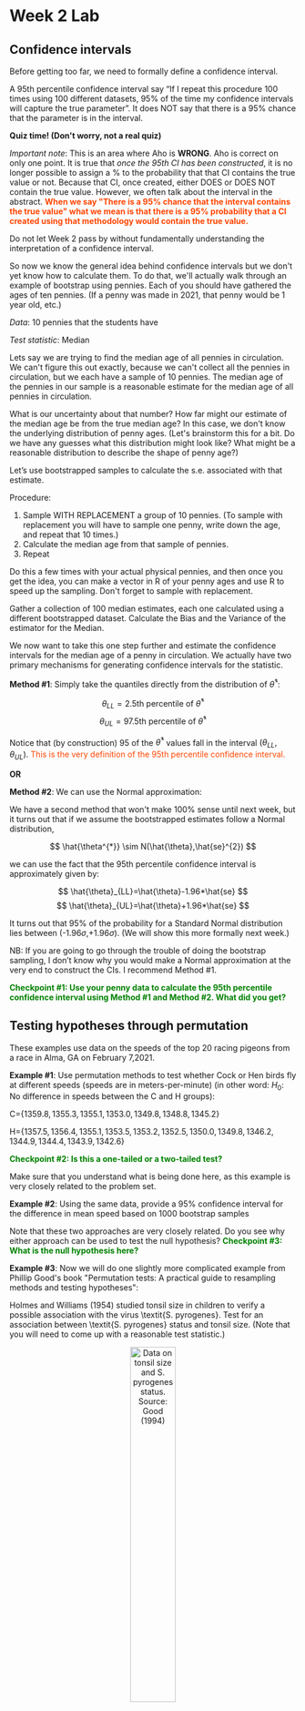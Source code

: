 Week 2 Lab
=============

Confidence intervals
-----------------------

Before getting too far, we need to formally define a confidence interval. 

A 95th percentile confidence interval say “If I repeat this procedure 100 times using 100 different datasets, 95% of the time my confidence intervals will capture the true parameter”. It does NOT say that there is a 95% chance that the parameter is in the interval.

**Quiz time! (Don't worry, not a real quiz)**

*Important note*: This is an area where Aho is **WRONG**. Aho is correct on only one point. It is true that *once the 95th CI has been constructed*, it is no longer possible to assign a $\%$ to the probability that that CI contains the true value or not. Because that CI, once created, either DOES or DOES NOT contain the true value. However, we often talk about the interval in the abstract. **<span style="color: orangered;">When we say "There is a 95$\%$ chance that the interval contains the true value" what we mean is that there is a 95$\%$ probability that a CI created using that methodology would contain the true value.</span>**

Do not let Week 2 pass by without fundamentally understanding the interpretation of a confidence interval. 

So now we know the general idea behind confidence intervals but we don't yet know how to calculate them. To do that, we'll actually walk through an example of bootstrap using pennies. Each of you should have gathered the ages of ten pennies. (If a penny was made in 2021, that penny would be 1 year old, etc.)

*Data*: 10 pennies that the students have

*Test statistic*: Median

Lets say we are trying to find the median age of all pennies in circulation. We can't figure this out exactly, because we can't collect all the pennies in circulation, but we each have a sample of 10 pennies. The median age of the pennies in our sample is a reasonable estimate for the median age of all pennies in circulation. 

What is our uncertainty about that number? How far might our estimate of the median age be from the true median age? In this case, we don't know the underlying distribution of penny ages. (Let's brainstorm this for a bit. Do we have any guesses what this distribution might look like? What might be a reasonable distribution to describe the shape of penny age?) 

Let’s use bootstrapped samples to calculate the s.e. associated with that estimate.

Procedure: 
1. Sample WITH REPLACEMENT a group of 10 pennies. (To sample with replacement you will have to sample one penny, write down the age, and repeat that 10 times.)
2. Calculate the median age from that sample of pennies.
3. Repeat

Do this a few times with your actual physical pennies, and then once you get the idea, you can make a vector in R of your penny ages and use R to speed up the sampling. Don't forget to sample with replacement.

Gather a collection of 100 median estimates, each one calculated using a different bootstrapped dataset. Calculate the Bias and the Variance of the estimator for the Median.

We now want to take this one step further and estimate the confidence intervals for the median age of a penny in circulation. We actually have two primary mechanisms for generating confidence intervals for the statistic.

**Method #1**: Simply take the quantiles directly from the distribution of $\hat{\theta}^{*}$:

$$
\theta_{LL} = \mbox{2.5th percentile of } \hat{\theta}^{*}
$$
$$
\theta_{UL} = \mbox{97.5th percentile of } \hat{\theta}^{*}
$$

Notice that (by construction) 95$%$ of the $\hat{\theta}^{*}$ values fall in the interval $(\theta_{LL},\theta_{UL})$. <span style="color: orangered;">This is the very definition of the 95th percentile confidence interval.</span>

**OR** 

**Method #2**: We can use the Normal approximation:

We have a second method that won't make 100\% sense until next week, but it turns out that if we assume the bootstrapped estimates follow a Normal distribution, 

$$
\hat{\theta^{*}} \sim N(\hat{\theta},\hat{se}^{2})
$$

we can use the fact that the 95th percentile confidence interval is approximately given by:

$$
\hat{\theta}_{LL}=\hat{\theta}-1.96*\hat{se}
$$
$$
\hat{\theta}_{UL}=\hat{\theta}+1.96*\hat{se}
$$

It turns out that 95$\%$ of the probability for a Standard Normal distribution lies between (-1.96$\sigma$,+1.96$\sigma$). (We will show this more formally next week.) 

NB: If you are going to go through the trouble of doing the bootstrap sampling, I don’t know why you would make a Normal approximation at the very end to construct the CIs. I recommend Method #1.

**<span style="color: green;">Checkpoint #1: Use your penny data to calculate the 95th percentile confidence interval using Method #1 and Method #2. What did you get?</span>**

Testing hypotheses through permutation
------------------------------------

These examples use data on the speeds of the top 20 racing pigeons from a race in Alma, GA on February 7,2021. 

**Example #1**: Use permutation methods to test whether Cock or Hen birds fly at different speeds (speeds are in meters-per-minute) (in other word: $H_{0}$: No difference in speeds between the C and H groups):

C=$\{1359.8,1355.3,1355.1,1353.0,1349.8,1348.8,1345.2\}$

H=$\{1357.5,1356.4,1355.1,1353.5,1353.2,1352.5,1350.0,1349.8,1346.2,1344.9,1344.4,1343.9,1342.6\}$

**<span style="color: green;">Checkpoint #2: Is this a one-tailed or a two-tailed test?</span>**

Make sure that you understand what is being done here, as this example is very closely related to the problem set.


**Example #2**: Using the same data, provide a 95% confidence interval for the difference in mean speed based on 1000 bootstrap samples

Note that these two approaches are very closely related. Do you see why either approach can be used to test the null hypothesis? **<span style="color: green;">Checkpoint #3: What is the null hypothesis here?</span>**

**Example #3**: Now we will do one slightly more complicated example from Phillip Good's book "Permutation tests: A practical guide to resampling methods and testing hypotheses":

Holmes and Williams (1954) studied tonsil size in children to verify a possible association with the virus \textit{S. pyrogenes}. Test for an association between \textit{S. pyrogenes} status and tonsil size. (Note that you will need to come up with a reasonable test statistic.)

<div class="figure" style="text-align: center">
<img src="Table2categories.png" alt="Data on tonsil size and S. pyrogenes status. Source: Good (1994)" width="40%" />
<p class="caption">(\#fig:unnamed-chunk-1)Data on tonsil size and S. pyrogenes status. Source: Good (1994)</p>
</div>

Now lets consider the full dataset, where tonsil size is divided into three categories. How would we do the test now? **<span style="color: green;">Checkpoint #4: What is the new test statistic? (There are many options.)</span>** What 'labels' do you permute?

<div class="figure" style="text-align: center">
<img src="Table3categories.png" alt="Fill dataset on tonsil size and S. pyrogenes status. Source: Good (1994)" width="50%" />
<p class="caption">(\#fig:unnamed-chunk-2)Fill dataset on tonsil size and S. pyrogenes status. Source: Good (1994)</p>
</div>

Basics of bootstrap and jackknife
------------------------------------

To get started with bootstrap and jackknife techniques, we start by working through a very simple example. First we simulate some data


```r
x<-seq(0,9,by=1)
```

This will constutute our "data". Let's print the result of sampling with replacement to get a sense for it...


```r
table(sample(x,size=length(x),replace=T))
```

```
## 
## 1 3 5 6 7 8 9 
## 1 1 1 3 1 2 1
```

Now we will write a little script to take bootstrap samples and calculate the means of each of these bootstrap samples


```r
xmeans<-vector(length=1000)
for (i in 1:1000)
  {
  xmeans[i]<-mean(sample(x,replace=T))
  }
```

The actual number of bootstrapped samples is arbitrary *at this point* but there are ways of characterizing the precision of the bootstrap (jackknife-after-bootstrap) which might inform the number of bootstrap samples needed. *In practice*, people tend to pick some arbitrary but large number of bootstrap samples because computers are so fast that it is often easy to draw far more samples than are actually needed. When calculation of the statistic is slow (as might be the case if you are using the samples to construct a phylogeny, for example), then you would need to be more concerned with the number of bootstrap samples. 

First, lets just look at a histogram of the bootstrapped means and plot the actual sample mean on the histogram for comparison



```r
hist(xmeans,breaks=30,col="pink")
abline(v=mean(x),lwd=2)
```

<img src="Week-2-lab_files/figure-html/unnamed-chunk-6-1.png" width="672" />

Calculating bias and standard error
-----------------------------------

From these we can calculate the bias and standard deviation for the mean (which is the "statistic"):

$$
\widehat{Bias_{boot}} = \left(\frac{1}{k}\sum^{k}_{i=1}\theta^{*}_{i}\right)-\hat{\theta}
$$


```r
bias.boot<-mean(xmeans)-mean(x)
bias.boot
```

```
## [1] 0.0426
```

```r
hist(xmeans,breaks=30,col="pink")
abline(v=mean(x),lwd=5,col="black")
abline(v=mean(xmeans),lwd=2,col="yellow")
```

<img src="Week-2-lab_files/figure-html/unnamed-chunk-7-1.png" width="672" />

$$
\widehat{s.e._{boot}} = \sqrt{\frac{1}{k-1}\sum^{k}_{i=1}(\theta^{*}_{i}-\bar{\theta^{*}})^{2}}
$$


```r
se.boot<-sd(xmeans)
```

We can find the confidence intervals in two ways:

Method #1: Assume the bootstrap statistics are normally distributed


```r
LL.boot<-mean(xmeans)-1.96*se.boot #where did 1.96 come from?
UL.boot<-mean(xmeans)+1.96*se.boot
LL.boot
```

```
## [1] 2.721182
```

```r
UL.boot
```

```
## [1] 6.364018
```

Method #2: Simply take the quantiles of the bootstrap statistics


```r
quantile(xmeans,c(0.025,0.975))
```

```
##  2.5% 97.5% 
##   2.8   6.3
```

Let's compare this to what we would have gotten if we had used normal distribution theory. First we have to calculate the standard error:


```r
se.normal<-sqrt(var(x)/length(x))
LL.normal<-mean(x)-qt(0.975,length(x)-1)*se.normal
UL.normal<-mean(x)+qt(0.975,length(x)-1)*se.normal
LL.normal
```

```
## [1] 2.334149
```

```r
UL.normal
```

```
## [1] 6.665851
```

In this case, the confidence intervals we got from the normal distribution theory are too wide.

**<span style="color: green;">Checkpoint #6: Does it make sense why the normal distribution theory intervals are too wide?</span>** Because the original were were uniformly distributed, the data has higher variance than would be expected and therefore the standard error is higher than would be expected.

There are two packages that provide functions for bootstrapping, 'boot' and 'boostrap'. We will start by using the 'bootstrap' package, which was originally designed for Efron and Tibshirani's monograph on the bootstrap. 

To test the main functionality of the 'bootstrap' package, we will use the data we already have. The 'bootstrap' function requires the input of a user-defined function to calculate the statistic of interest. Here I will write a function that calculates the mean of the input values.


```r
library(bootstrap)
theta<-function(x)
  {
    mean(x)
  }
results<-bootstrap(x=x,nboot=1000,theta=theta)
results
```

```
## $thetastar
##    [1] 4.4 4.3 4.9 4.8 4.3 5.6 3.9 5.7 2.9 3.8 4.5 3.5 3.9 5.2 6.3 4.8 3.0 5.2
##   [19] 2.8 3.8 2.4 4.5 3.7 4.9 5.7 3.4 2.9 4.2 4.7 3.5 4.1 4.5 3.7 3.6 4.8 3.8
##   [37] 4.4 4.4 3.0 4.9 5.9 3.8 3.4 3.7 3.8 5.8 4.5 5.4 5.2 4.1 2.7 4.6 4.5 3.6
##   [55] 4.7 5.6 4.0 3.0 4.4 5.9 4.2 3.7 3.6 4.4 5.0 3.7 3.7 4.8 3.6 4.9 4.1 4.9
##   [73] 4.5 5.0 2.7 3.1 4.8 5.9 4.9 3.9 5.5 4.5 3.8 3.9 5.4 2.3 3.6 3.3 4.7 4.5
##   [91] 5.1 5.5 5.6 7.0 5.9 5.1 4.7 3.4 5.3 3.6 5.8 5.7 3.6 3.6 3.4 5.0 4.2 3.1
##  [109] 4.5 3.8 4.3 4.1 3.2 5.1 3.4 3.0 3.9 4.0 4.9 4.4 4.3 3.7 3.5 6.6 5.3 3.1
##  [127] 5.1 5.9 2.6 3.1 4.8 4.8 3.4 5.4 3.8 6.5 6.5 5.2 6.0 4.6 5.1 4.0 3.9 3.3
##  [145] 4.6 4.4 3.0 5.7 3.4 5.6 5.5 3.7 5.2 5.4 3.8 4.4 4.3 5.6 4.3 5.7 3.2 5.3
##  [163] 4.4 5.4 4.5 4.7 3.7 3.0 3.9 5.6 5.3 4.1 4.9 5.6 4.0 4.3 4.5 5.6 3.9 2.5
##  [181] 3.9 5.0 3.1 5.2 5.1 4.0 4.4 3.0 3.9 5.0 4.9 3.8 6.5 4.2 4.5 4.6 5.2 4.9
##  [199] 4.6 3.8 3.3 4.0 3.2 3.9 5.6 3.8 5.0 5.7 4.5 4.6 5.6 5.1 4.2 4.1 4.7 4.1
##  [217] 5.7 5.7 4.7 3.5 4.7 3.8 6.9 4.4 5.0 4.2 6.2 5.2 6.2 4.0 3.3 4.2 5.4 5.1
##  [235] 4.3 3.8 4.8 4.8 5.1 2.9 6.5 4.6 4.8 4.8 3.5 4.2 4.0 4.1 5.3 4.5 5.2 5.2
##  [253] 5.1 5.7 4.4 4.8 4.9 5.8 4.4 3.7 5.0 5.4 4.1 3.3 3.5 4.5 4.7 4.5 5.3 5.4
##  [271] 3.7 5.4 4.2 3.1 5.5 2.7 5.3 5.2 3.4 4.5 3.6 4.5 4.9 4.1 3.6 3.6 3.2 4.2
##  [289] 4.8 4.2 5.1 3.7 5.9 3.6 4.4 3.3 3.4 3.3 4.8 4.9 5.8 3.5 4.7 3.8 2.8 5.4
##  [307] 4.5 3.6 3.9 4.5 4.2 5.4 4.4 5.8 5.1 4.6 4.0 4.0 4.1 4.3 4.3 5.7 4.4 3.2
##  [325] 6.3 5.9 4.3 4.6 4.4 4.9 4.0 4.2 3.4 4.9 4.7 3.8 4.3 5.0 3.8 3.4 5.4 5.2
##  [343] 5.0 4.6 5.2 4.5 5.1 4.4 3.7 5.1 4.8 5.0 3.6 5.2 5.8 2.1 4.5 2.5 4.3 4.5
##  [361] 3.9 3.7 4.3 5.8 4.0 4.3 4.4 4.4 4.3 4.9 6.7 5.5 4.4 3.5 4.1 4.7 5.3 3.7
##  [379] 3.9 3.3 5.9 4.1 5.1 5.1 4.8 4.8 4.5 3.2 5.3 3.8 4.5 4.2 3.7 3.2 4.9 4.3
##  [397] 4.4 4.6 4.8 2.6 3.3 5.4 4.9 5.2 5.6 2.7 4.5 6.1 3.0 5.4 5.6 5.1 3.0 4.1
##  [415] 5.4 6.5 3.5 5.7 4.5 4.5 4.5 4.3 3.2 5.3 4.7 5.8 4.0 4.9 3.2 4.1 3.7 5.3
##  [433] 5.4 4.0 4.8 4.2 5.7 3.6 5.2 4.0 6.1 4.0 4.3 5.1 4.4 2.3 4.7 3.2 4.7 3.6
##  [451] 4.5 3.1 3.0 4.9 5.5 3.9 3.3 2.6 3.8 4.3 3.5 3.8 4.8 5.7 3.4 4.7 6.1 4.5
##  [469] 4.0 6.3 5.5 3.4 2.5 3.7 4.1 4.1 3.6 3.5 3.9 3.7 3.5 4.9 3.8 4.0 4.1 2.8
##  [487] 6.2 3.7 5.2 3.9 5.7 3.3 5.9 4.2 5.9 4.9 6.6 5.5 5.5 4.4 3.2 5.3 4.9 3.2
##  [505] 4.5 4.5 5.0 4.2 5.1 4.9 4.7 3.8 3.9 6.4 5.1 3.4 4.6 5.4 5.3 4.7 7.0 2.3
##  [523] 4.3 4.3 3.9 4.3 4.5 3.7 4.9 5.9 4.1 2.9 3.4 2.4 4.1 3.2 4.7 5.0 5.4 3.3
##  [541] 3.3 4.5 3.7 3.1 5.6 5.6 4.2 4.7 3.6 3.2 3.5 5.6 5.5 5.3 4.5 4.6 5.1 3.0
##  [559] 5.4 3.9 4.8 4.8 5.1 4.6 3.9 5.7 2.4 2.9 3.9 4.2 5.2 2.9 2.5 5.3 4.1 4.2
##  [577] 3.7 3.7 4.3 3.7 4.6 4.4 3.6 5.6 5.3 5.2 4.2 6.8 3.6 4.7 3.5 4.8 3.8 6.5
##  [595] 4.3 5.6 4.2 4.1 4.3 3.6 5.1 5.1 5.8 5.9 2.9 3.8 4.8 4.5 5.1 3.5 4.3 2.9
##  [613] 4.6 4.1 5.2 5.1 4.0 5.2 4.1 3.9 5.0 4.2 5.1 3.6 4.3 3.9 5.0 4.2 4.0 4.0
##  [631] 4.0 4.9 4.4 4.5 4.2 4.5 5.7 5.4 4.8 5.2 3.7 4.2 4.5 5.9 4.6 3.7 4.9 5.3
##  [649] 2.6 5.2 5.6 4.1 5.0 3.9 2.8 4.1 2.6 3.1 5.1 4.4 3.6 4.9 4.7 4.3 4.0 2.4
##  [667] 4.6 3.7 4.9 4.5 6.4 2.7 4.2 3.5 5.3 5.6 4.9 4.3 3.8 4.7 5.0 4.2 4.0 5.4
##  [685] 4.4 4.5 3.6 4.6 5.3 4.4 5.6 3.7 3.6 5.3 4.5 4.6 4.2 4.5 4.8 4.4 5.2 3.8
##  [703] 4.5 3.7 5.2 4.7 5.5 6.2 4.3 4.5 3.5 4.6 3.7 5.1 4.8 4.6 3.6 5.0 5.4 4.4
##  [721] 5.0 4.4 4.0 4.6 5.8 3.7 6.1 4.6 4.5 5.3 4.0 5.8 3.3 2.7 5.3 4.9 4.9 4.3
##  [739] 5.7 4.5 4.3 4.8 3.4 4.2 5.1 5.4 4.3 3.8 3.5 4.1 4.2 4.8 4.4 4.8 5.9 4.2
##  [757] 5.1 4.4 4.0 5.7 3.6 4.3 5.3 4.2 4.3 4.7 4.2 3.9 5.0 5.5 4.9 4.9 3.3 4.0
##  [775] 4.8 5.3 4.1 3.4 5.0 4.5 4.0 3.8 5.0 4.4 4.8 3.7 3.3 4.1 4.4 3.8 4.0 4.9
##  [793] 6.3 3.6 4.2 3.3 5.3 3.4 3.0 6.5 4.2 3.8 5.2 6.3 4.8 5.4 2.8 6.7 3.9 3.2
##  [811] 4.6 4.0 2.3 4.1 4.4 5.5 3.4 5.8 4.0 5.7 4.5 4.8 4.9 4.1 5.5 2.6 5.0 4.3
##  [829] 5.5 4.1 4.8 4.8 4.2 5.7 5.3 4.5 4.7 4.1 4.0 4.5 4.0 4.9 4.3 4.6 2.0 5.0
##  [847] 5.6 4.2 4.5 4.3 3.3 4.2 5.4 6.2 6.8 6.0 4.4 5.2 3.9 4.5 4.4 3.3 3.6 5.3
##  [865] 4.5 4.6 3.4 4.8 4.9 4.2 5.6 5.6 4.7 4.3 3.8 4.3 3.6 4.1 4.9 4.4 3.5 5.9
##  [883] 3.8 4.9 5.7 4.8 5.7 3.6 4.1 4.3 5.1 3.2 4.1 2.1 4.7 4.8 4.0 4.4 5.3 5.3
##  [901] 5.0 5.3 5.0 5.3 4.6 3.7 4.9 4.3 3.5 4.8 4.6 4.8 5.4 3.5 4.3 5.2 4.8 5.1
##  [919] 3.1 4.8 4.3 4.9 4.9 4.5 2.3 4.8 4.8 5.0 5.6 4.8 4.2 3.7 4.3 3.0 4.6 5.1
##  [937] 3.8 5.9 4.7 4.1 6.0 5.0 3.8 4.9 4.1 2.8 5.1 3.0 5.5 5.1 3.7 3.6 4.2 3.5
##  [955] 3.8 3.2 4.8 5.0 4.7 4.1 4.1 4.2 4.8 6.7 3.0 5.5 5.2 4.9 4.7 4.0 5.0 4.8
##  [973] 4.1 3.1 6.0 3.8 5.2 5.2 5.9 5.2 3.1 4.7 3.0 4.9 3.1 4.5 5.0 4.9 4.7 4.9
##  [991] 4.6 5.8 6.2 4.0 4.6 3.5 5.3 4.8 6.1 4.7
## 
## $func.thetastar
## NULL
## 
## $jack.boot.val
## NULL
## 
## $jack.boot.se
## NULL
## 
## $call
## bootstrap(x = x, nboot = 1000, theta = theta)
```

```r
quantile(results$thetastar,c(0.025,0.975))
```

```
##  2.5% 97.5% 
##   2.7   6.2
```

Notice that we get exactly what we got last time. This illustrates an important point, which is that the bootstrap functions are often no easier to use than something you could write yourself.

You can also define a function of the bootstrapped statistics (we have been calling this theta) to pull out immediately any summary statistics you are interested in from the bootstrapped thetas.

Here I will write a function that calculates the bias of my estimate of the mean (which is 4.5 [i.e. the mean of the number 0,1,2,3,4,5,6,7,8,9])


```r
bias<-function(x)
  {
  mean(x)-4.5
  }
results<-bootstrap(x=x,nboot=1000,theta=theta,func=bias)
results
```

```
## $thetastar
##    [1] 5.7 6.2 5.5 3.6 3.8 6.2 5.4 4.2 3.6 4.3 5.7 2.4 5.3 2.9 4.6 4.8 5.5 4.3
##   [19] 4.5 3.1 2.7 3.1 3.7 5.8 6.1 3.7 5.0 2.2 5.2 5.1 5.4 4.2 4.7 3.0 4.3 4.6
##   [37] 4.8 3.8 5.3 4.6 5.1 3.7 5.6 5.3 5.0 4.3 3.2 4.0 3.5 3.3 5.0 4.6 3.7 3.7
##   [55] 4.4 3.2 4.4 4.5 4.2 3.6 4.5 4.1 4.6 5.3 4.9 4.5 5.1 5.7 4.9 4.4 5.8 2.4
##   [73] 4.6 3.5 4.2 5.9 3.5 3.6 5.5 5.8 4.0 4.7 4.4 2.4 4.2 2.8 4.2 5.8 4.4 6.2
##   [91] 4.7 3.4 4.7 3.8 5.5 4.0 5.5 3.8 5.4 3.6 5.0 4.4 4.2 3.2 3.5 5.6 3.7 4.9
##  [109] 5.5 4.3 4.0 4.2 5.0 5.5 5.1 3.4 5.3 3.6 4.3 4.3 3.0 3.7 4.2 5.0 4.4 4.8
##  [127] 2.2 5.2 4.7 5.2 4.0 3.4 3.3 5.2 3.7 5.5 3.6 5.1 3.2 5.7 3.1 4.1 4.0 6.2
##  [145] 5.2 6.6 5.6 3.9 5.7 3.9 5.9 4.5 4.3 3.4 3.8 4.3 5.1 3.6 5.5 3.3 4.3 3.9
##  [163] 3.7 4.9 4.8 3.8 5.2 3.6 4.7 6.6 5.0 2.8 3.4 5.0 5.8 5.4 5.0 2.9 5.8 6.3
##  [181] 6.2 4.6 4.3 5.6 1.0 4.1 5.0 3.6 3.7 4.8 4.9 5.3 4.9 5.2 3.0 4.0 3.7 3.3
##  [199] 4.6 5.1 5.2 4.2 4.3 4.1 4.8 4.4 4.1 3.9 5.1 5.1 5.1 3.3 4.5 6.2 3.3 4.0
##  [217] 4.3 4.9 3.7 3.7 4.6 4.9 5.0 4.1 5.2 6.6 4.0 5.2 4.0 2.0 4.8 4.4 5.5 6.0
##  [235] 4.2 3.7 5.6 4.5 4.7 4.2 5.4 4.0 4.1 5.1 3.5 4.0 4.1 4.0 4.5 4.8 4.5 5.1
##  [253] 3.5 4.3 4.2 2.9 4.0 5.2 4.1 4.6 5.4 4.9 5.0 3.5 5.5 6.1 5.0 5.3 4.2 4.4
##  [271] 4.3 4.7 3.4 4.8 5.7 5.0 3.9 5.5 5.5 5.5 5.5 3.4 5.3 4.3 4.0 3.8 3.7 4.7
##  [289] 5.3 6.3 5.1 4.5 5.1 3.5 5.5 3.9 2.9 4.7 5.8 3.6 4.6 6.1 3.7 5.6 4.0 4.4
##  [307] 2.6 3.9 6.0 4.1 4.8 5.5 3.9 4.6 4.5 5.2 4.9 4.4 3.4 4.9 3.7 4.0 4.6 5.5
##  [325] 3.2 4.2 5.5 4.8 3.8 5.3 3.8 4.6 5.5 2.1 2.9 5.7 4.2 4.1 3.7 4.1 4.4 4.3
##  [343] 4.8 5.3 5.1 6.0 6.4 4.8 4.4 2.8 3.6 5.1 4.3 5.0 4.9 4.3 4.3 3.8 3.9 5.0
##  [361] 5.6 4.5 3.2 4.7 2.7 4.6 6.1 5.5 4.6 4.9 5.4 5.1 5.7 5.0 3.8 5.6 4.5 3.5
##  [379] 3.9 4.4 3.7 4.9 5.8 4.0 3.8 5.2 5.7 4.3 4.0 5.3 4.3 5.5 3.4 5.9 5.6 6.7
##  [397] 4.6 1.7 4.3 3.7 4.4 4.6 5.6 4.6 3.8 3.5 4.9 4.5 4.5 5.1 4.4 5.5 4.8 3.0
##  [415] 3.2 5.6 3.9 5.1 4.6 4.2 4.8 2.6 4.9 3.6 4.4 4.6 4.8 6.3 3.8 5.1 3.1 6.2
##  [433] 4.2 4.7 5.0 4.6 5.4 5.4 3.1 5.2 5.9 4.8 4.9 4.7 5.4 3.4 4.7 3.7 5.3 3.9
##  [451] 4.4 3.9 5.4 3.9 4.4 3.2 4.6 4.6 3.6 2.3 6.4 6.6 4.5 3.6 2.5 5.4 7.2 5.1
##  [469] 3.3 3.7 6.3 4.4 4.9 2.9 3.5 4.1 3.8 5.3 3.4 5.4 4.6 4.2 4.0 4.5 4.7 5.6
##  [487] 4.5 5.3 3.6 5.9 4.6 4.5 3.5 4.5 5.6 4.0 4.9 5.0 4.8 4.7 3.3 3.7 4.3 6.3
##  [505] 4.2 4.8 4.3 3.6 3.9 3.5 3.8 2.1 4.8 6.4 4.9 5.5 5.7 4.3 4.3 4.6 6.8 4.4
##  [523] 5.3 2.9 4.1 4.1 4.5 6.7 5.3 2.5 5.6 3.8 5.4 5.0 4.0 4.0 3.1 4.5 3.4 4.7
##  [541] 4.0 4.2 3.4 3.3 5.6 3.6 4.6 3.3 2.7 5.7 5.0 4.8 3.3 3.4 4.9 4.9 4.6 3.5
##  [559] 5.2 4.8 3.6 3.2 5.2 5.0 5.4 5.5 3.3 4.8 3.5 6.5 4.6 4.9 5.5 4.9 4.3 3.4
##  [577] 5.0 4.5 4.2 3.9 4.9 6.2 3.9 5.2 4.5 4.1 5.7 3.7 4.8 4.6 3.7 4.5 3.3 3.4
##  [595] 4.1 5.0 4.1 5.4 5.1 5.6 3.4 6.2 6.2 4.0 5.1 6.2 3.4 4.3 5.1 6.2 4.8 3.1
##  [613] 4.6 4.8 3.8 4.4 4.5 2.8 3.3 4.9 4.7 5.3 5.0 5.5 3.4 4.0 5.2 4.1 4.5 4.1
##  [631] 3.3 5.3 4.9 5.1 4.3 4.7 4.5 4.4 6.4 4.7 6.0 3.5 3.7 3.1 5.3 5.2 4.0 5.7
##  [649] 3.4 4.1 5.2 5.3 4.9 4.4 3.4 4.8 5.5 4.3 3.1 3.6 3.8 4.1 5.0 3.8 3.6 5.7
##  [667] 5.4 5.0 5.5 4.2 5.9 5.9 4.7 3.9 4.0 4.7 3.4 3.8 4.5 5.8 3.9 4.0 3.6 4.0
##  [685] 5.0 3.8 3.4 3.5 5.4 5.4 4.6 4.9 3.5 5.6 4.9 3.8 4.5 3.9 5.1 4.5 5.6 5.4
##  [703] 4.8 5.6 3.3 5.2 4.0 3.7 4.4 5.8 4.9 4.5 4.6 4.7 4.7 5.2 4.5 2.8 4.5 4.2
##  [721] 4.3 5.7 4.8 4.0 5.2 4.6 5.2 5.7 3.1 6.5 4.6 5.6 4.6 3.8 4.9 4.2 5.1 6.3
##  [739] 5.4 3.5 3.7 4.6 3.9 5.2 6.0 3.4 5.0 4.4 5.2 6.0 4.5 2.7 4.8 5.2 5.1 4.6
##  [757] 4.3 5.1 5.0 5.2 5.2 4.5 4.6 5.9 4.5 4.5 3.6 4.7 5.9 5.9 3.2 5.8 4.3 6.0
##  [775] 4.7 4.3 4.2 5.5 3.8 4.8 5.0 3.2 3.7 4.9 4.1 4.1 2.2 5.0 5.1 3.5 5.1 5.2
##  [793] 4.3 4.7 4.6 5.6 4.3 4.9 3.8 4.0 4.8 4.0 3.5 4.5 4.3 4.8 4.9 4.9 5.2 4.3
##  [811] 4.3 6.3 5.0 3.9 4.2 4.5 4.6 3.8 4.5 4.4 5.9 4.0 4.1 6.0 4.4 3.7 5.8 4.3
##  [829] 4.7 4.5 5.3 3.5 5.2 4.8 4.0 3.3 4.3 3.3 4.2 5.0 3.0 2.1 4.0 4.2 5.7 5.1
##  [847] 5.1 4.0 5.0 4.4 3.7 4.5 2.7 3.0 6.1 3.3 2.8 4.3 4.5 4.3 4.6 4.1 4.9 6.1
##  [865] 4.1 6.0 4.9 5.1 4.3 3.7 4.5 5.1 4.2 5.1 4.3 3.2 3.2 4.6 3.2 3.1 4.8 3.6
##  [883] 4.6 5.2 3.9 4.1 5.1 6.2 4.3 3.4 2.5 4.0 4.6 5.2 5.7 4.0 4.8 4.2 3.3 5.7
##  [901] 5.2 4.7 5.1 4.1 5.4 3.4 3.6 3.1 2.9 7.0 4.4 4.6 4.7 4.0 3.7 5.8 5.3 4.2
##  [919] 3.4 5.2 4.0 3.5 5.4 3.4 4.4 6.2 3.8 4.3 3.2 3.8 3.2 5.7 4.6 5.9 4.5 6.7
##  [937] 3.4 5.6 5.0 4.6 4.0 4.9 4.7 4.6 4.6 6.1 3.4 3.5 5.0 4.7 6.2 6.1 4.0 6.6
##  [955] 4.6 4.7 3.2 4.3 3.6 5.1 4.2 2.9 4.6 4.1 5.0 5.8 3.7 5.7 3.8 4.2 5.0 3.7
##  [973] 3.9 3.5 4.8 4.8 5.4 3.5 4.2 4.8 3.2 3.9 4.4 3.4 3.9 5.5 4.8 4.6 4.6 5.7
##  [991] 4.3 3.5 4.1 3.0 4.2 5.2 4.2 5.1 5.1 5.0
## 
## $func.thetastar
## [1] 0.01
## 
## $jack.boot.val
##  [1]  0.49969880  0.37768595  0.25490196  0.11624650  0.17298137 -0.05820106
##  [7] -0.14133739 -0.24590643 -0.37896175 -0.50260116
## 
## $jack.boot.se
## [1] 0.9391087
## 
## $call
## bootstrap(x = x, nboot = 1000, theta = theta, func = bias)
```

Compare this to 'bias.boot' (our result from above). Why might it not be the same? Try running the same section of code several times. See how the value of the bias ($func.thetastar) jumps around? We should not be surprised by this because we can look at the jackknife-after-bootstrap estimate of the standard error of the function (in this case, that function is the bias) and we can see that it is not so small that we wouldn't expect some variation in these values.

Remember, everything we have discussed today are estimates. The statistic as applied to your data will change with new data, as will the standard error, the confidence intervals - everything! All of these values have sampling distributions and are subject to change if you repeated the procedure with new data.

Note that we can calculate any function of $\theta^{*}$. A simple example would be the 72nd percentile:


```r
perc72<-function(x)
  {
  quantile(x,probs=c(0.72))
  }
results<-bootstrap(x=x,nboot=1000,theta=theta,func=perc72)
results
```

```
## $thetastar
##    [1] 4.8 5.6 4.2 5.2 4.0 4.7 3.1 5.0 6.0 4.0 4.3 4.4 5.7 4.0 3.8 3.8 4.4 4.8
##   [19] 4.6 3.2 3.9 2.9 5.3 4.0 5.0 3.5 4.8 5.6 5.1 4.3 3.1 5.5 4.7 4.6 4.9 5.4
##   [37] 5.3 3.4 5.1 4.6 2.6 5.3 5.2 4.1 3.7 3.0 4.5 5.1 5.6 3.9 4.1 5.0 3.8 4.7
##   [55] 5.2 5.2 4.3 3.2 4.7 5.7 3.2 5.4 5.4 3.9 4.8 3.4 4.7 3.8 3.7 5.1 3.3 3.7
##   [73] 3.7 5.8 4.8 3.1 4.2 4.6 4.1 4.5 6.5 6.8 4.6 4.1 4.7 4.1 3.2 4.3 4.6 3.5
##   [91] 3.7 4.1 2.8 3.9 5.7 5.7 4.3 4.3 4.0 4.8 4.5 2.9 6.1 4.1 3.6 4.5 4.9 4.4
##  [109] 3.6 3.4 5.7 5.7 6.4 3.6 4.8 4.5 4.1 3.5 5.0 5.8 4.2 3.6 4.8 3.7 3.2 4.6
##  [127] 4.2 4.8 5.3 5.4 4.9 5.2 2.6 4.2 3.7 4.8 4.0 4.8 3.6 3.9 4.8 4.4 5.4 4.9
##  [145] 3.7 4.1 5.4 3.8 5.2 4.7 4.8 4.3 4.0 6.3 3.6 3.7 3.8 4.5 4.2 2.2 4.7 3.5
##  [163] 4.4 5.8 5.3 4.4 3.9 3.7 4.2 4.2 3.5 2.9 3.3 4.8 3.5 4.0 5.9 3.3 3.5 5.0
##  [181] 4.2 5.4 5.0 5.1 2.5 3.1 4.5 3.0 5.6 3.5 5.1 5.6 5.7 5.5 4.5 4.9 4.5 3.6
##  [199] 5.2 5.9 5.7 4.9 4.8 3.9 3.0 6.0 4.7 5.2 6.2 3.7 3.8 3.3 2.3 4.3 5.3 5.5
##  [217] 5.1 4.5 5.0 3.0 3.5 5.7 3.0 4.3 6.1 5.1 3.8 5.8 3.7 4.6 4.4 4.8 5.1 3.7
##  [235] 4.9 4.9 6.0 5.1 3.3 4.3 4.6 2.5 5.0 5.0 6.0 3.7 3.3 4.2 5.7 3.5 4.7 3.6
##  [253] 5.8 4.5 4.0 4.6 4.6 3.7 6.7 5.5 5.0 4.5 4.5 4.6 4.9 5.4 3.3 5.0 5.4 5.8
##  [271] 5.6 4.3 4.5 4.3 2.9 5.7 4.0 3.9 4.5 5.2 4.7 3.3 2.8 3.3 3.8 4.4 4.6 3.4
##  [289] 5.0 3.6 4.7 5.0 4.4 5.2 4.4 5.8 4.0 4.3 3.4 4.7 5.0 5.4 3.1 4.5 3.0 4.5
##  [307] 5.4 4.8 3.8 3.3 5.7 4.9 6.5 3.4 4.3 4.3 3.3 4.5 3.6 4.6 4.7 4.5 4.8 4.4
##  [325] 3.5 3.9 6.5 3.5 3.5 3.2 4.8 4.3 3.9 6.2 3.1 4.0 5.6 5.0 5.3 4.7 5.3 4.7
##  [343] 6.2 4.8 5.8 5.0 3.8 4.8 5.0 3.7 3.3 3.0 3.7 4.6 4.3 3.6 4.1 3.4 5.1 5.4
##  [361] 4.1 5.0 4.5 5.4 3.8 5.6 3.5 4.3 4.4 5.4 5.3 5.0 4.0 4.6 3.0 4.0 4.8 3.9
##  [379] 4.4 4.0 4.1 3.8 4.5 4.0 4.1 4.1 4.3 3.8 2.9 5.9 4.4 5.7 4.9 4.1 4.3 4.4
##  [397] 4.7 5.2 3.9 4.2 3.4 4.5 3.6 4.0 5.3 5.2 3.4 4.7 3.2 5.3 2.6 5.6 4.5 4.1
##  [415] 4.2 4.2 4.2 2.7 4.1 5.5 3.6 4.1 4.4 4.8 3.7 5.3 3.8 4.7 6.1 4.3 4.9 3.4
##  [433] 3.4 6.5 6.6 2.6 4.6 4.4 2.9 6.4 5.7 5.2 5.8 4.6 4.9 4.5 6.4 6.5 3.4 4.8
##  [451] 4.3 4.5 4.5 3.9 4.0 5.2 5.2 3.7 5.9 2.1 6.1 3.8 4.0 5.9 3.9 4.8 4.7 5.1
##  [469] 4.8 6.4 4.9 4.9 4.6 2.3 4.6 4.8 5.0 3.4 3.8 3.8 5.5 3.1 4.0 4.0 3.9 6.5
##  [487] 3.2 3.3 4.4 4.6 4.5 4.3 5.5 5.0 3.2 4.0 5.5 4.5 3.0 3.8 5.6 4.5 4.2 4.8
##  [505] 4.5 5.4 4.2 5.4 5.8 5.1 4.5 4.3 5.0 3.5 5.6 6.7 5.3 4.3 4.8 3.4 3.8 4.8
##  [523] 2.8 6.1 3.2 4.3 4.4 3.5 4.4 5.1 2.6 5.5 3.8 4.9 3.7 6.4 4.3 4.3 3.4 5.2
##  [541] 2.9 3.9 1.9 4.5 5.6 4.9 4.2 5.2 3.1 5.7 5.4 6.0 3.0 6.4 6.3 4.5 3.6 5.6
##  [559] 4.6 4.4 3.9 5.6 3.5 5.1 4.8 4.4 5.4 5.3 4.9 5.0 4.1 4.7 5.3 6.1 4.4 4.9
##  [577] 6.4 2.7 5.1 2.9 5.2 3.2 3.6 4.4 5.2 6.0 4.5 4.8 4.4 4.1 3.4 4.1 3.7 3.4
##  [595] 3.6 3.7 5.2 4.2 5.1 4.4 5.1 5.5 5.3 4.1 5.9 3.8 5.1 3.3 5.4 4.3 5.7 5.2
##  [613] 5.2 4.3 4.9 6.3 4.2 4.1 5.6 5.0 5.1 3.3 3.8 5.5 5.4 4.9 4.9 4.5 5.1 3.8
##  [631] 4.2 5.3 3.2 3.2 4.9 4.1 3.8 5.1 3.8 4.1 6.3 4.5 4.2 4.6 5.5 4.8 5.0 5.3
##  [649] 3.1 5.7 5.3 4.3 5.4 6.9 2.8 4.5 5.8 3.3 6.0 3.9 3.8 5.3 5.1 4.5 5.3 4.4
##  [667] 3.4 6.2 3.7 5.7 2.8 5.7 5.2 5.2 6.5 5.3 4.9 5.2 5.0 4.6 3.9 3.6 3.9 3.9
##  [685] 4.4 4.3 3.7 4.5 5.6 3.4 4.1 5.1 5.3 4.4 4.3 4.3 3.7 4.9 5.2 4.8 3.8 4.2
##  [703] 2.8 3.5 6.4 4.4 5.6 4.6 3.4 3.8 3.9 3.7 4.1 4.5 3.9 3.2 5.3 4.8 4.5 3.5
##  [721] 2.8 4.6 5.5 4.8 4.6 4.7 3.2 4.7 4.8 4.3 3.8 3.6 4.5 4.4 5.8 4.2 4.3 3.9
##  [739] 5.3 4.2 4.6 3.7 6.4 5.6 4.6 3.1 5.9 4.7 3.9 5.7 4.8 4.7 4.2 4.9 4.2 4.5
##  [757] 5.1 5.0 3.3 3.7 4.3 3.1 5.4 3.1 4.1 4.6 4.4 4.7 3.1 5.5 4.8 4.6 5.2 3.8
##  [775] 5.9 4.8 5.2 5.9 4.7 4.2 3.7 4.2 5.5 3.1 4.3 5.2 3.7 4.4 5.5 3.5 4.8 4.8
##  [793] 2.6 3.6 3.8 3.9 5.2 3.8 4.6 4.7 6.2 2.9 4.1 3.0 5.6 2.5 3.9 4.9 4.5 3.8
##  [811] 3.0 5.5 4.3 4.6 3.9 3.7 3.8 5.0 5.2 3.8 4.0 4.3 6.0 4.2 3.6 3.6 3.5 3.7
##  [829] 4.4 4.6 2.9 4.2 5.0 4.4 3.6 3.9 3.3 3.1 4.6 4.7 4.8 3.9 4.3 3.4 5.6 4.9
##  [847] 5.4 5.2 3.7 5.3 4.1 4.1 6.4 4.6 6.0 4.2 4.0 3.6 4.0 5.2 4.4 4.7 5.1 3.6
##  [865] 4.9 5.0 4.7 4.5 4.8 3.1 4.2 3.3 4.6 4.3 4.7 4.0 4.7 4.1 4.6 5.7 5.0 6.0
##  [883] 4.6 4.3 7.3 4.6 5.5 3.6 4.1 5.1 7.4 4.8 2.2 4.1 2.9 4.4 5.4 2.6 5.5 3.8
##  [901] 3.2 2.6 5.4 4.9 4.9 4.6 3.9 6.6 4.1 3.6 4.9 5.3 5.1 3.4 4.1 3.5 2.6 5.7
##  [919] 5.6 4.4 4.3 3.9 4.2 5.4 5.2 3.1 3.9 3.1 3.6 4.7 4.0 4.6 4.8 3.9 5.2 5.1
##  [937] 4.3 3.9 5.6 4.0 3.9 5.6 5.5 4.8 3.6 3.7 5.7 4.5 4.6 5.8 3.7 4.7 4.7 3.3
##  [955] 4.7 3.1 4.2 4.8 2.9 3.5 3.9 3.4 5.2 4.8 6.2 4.5 5.1 5.0 5.2 3.8 5.3 3.6
##  [973] 4.4 7.4 4.5 3.3 5.9 4.9 5.3 3.0 3.5 3.3 5.4 3.9 4.7 5.1 5.5 5.0 4.9 5.0
##  [991] 4.9 4.6 4.4 4.3 4.1 4.6 5.1 5.0 5.8 4.4
## 
## $func.thetastar
## 72% 
##   5 
## 
## $jack.boot.val
##  [1] 5.5 5.4 5.3 5.2 5.2 5.0 4.9 4.7 4.6 4.4
## 
## $jack.boot.se
## [1] 1.037497
## 
## $call
## bootstrap(x = x, nboot = 1000, theta = theta, func = perc72)
```

On Tuesday we went over an example in which we bootstrapped the correlation coefficient between LSAT scores and GPA. To do that, we sampled pairs of (LSAT,GPA) data with replacement. Here is a little script that would do something like that using (X,Y) data that are independently drawn from the normal distribution


```r
xdata<-matrix(rnorm(30),ncol=2)
```

Everyone's data is going to be different. With such a small sample size, it would be easy to get a positive or negative correlation by random change, but on average across everyone's datasets, there should be zero correlation because the two columns are drawn independently.


```r
n<-15
theta<-function(x,xdata)
  {
  cor(xdata[x,1],xdata[x,2])
  }
results<-bootstrap(x=1:n,nboot=50,theta=theta,xdata=xdata) 
#NB: xdata is passed to the theta function, not needed for bootstrap function itself
```

Notice the parameters that get passed to the 'bootstrap' function are: (1) the indexes which will be sampled with replacement. This is different that the raw data but the end result is the same because both the indices and the raw data get passed to the function 'theta' (2) the number of bootrapped samples (in this case 50) (3) the function to calculate the statistic (4) the raw data.

Lets look at a histogram of the bootstrapped statistics $\theta^{*}$ and draw a vertical line for the statistic as applied to the original data.


```r
hist(results$thetastar,breaks=30,col="pink")
abline(v=cor(xdata[,1],xdata[,2]),lwd=2)
```

<img src="Week-2-lab_files/figure-html/unnamed-chunk-17-1.png" width="672" />

Parametric bootstrap
---------------------

Let's do one quick example of a parametric bootstrap. We haven't introduced distributions yet (except for the Gaussian, or Normal, distribution, which is the most familiar), so lets spend a few minutes exploring the Gamma distribution, just so we have it to work with for testing out parametric bootstrap. All we need to know is that the Gamma distribution is a continuous, non-negative distribution that takes two parameters, which we call "shape" and "rate". Lets plot a few examples just to see what a Gamma distribution looks like. (Note that the Gamma distribution can be parameterized by "shape" and "rate" OR by "shape" and "scale", where "scale" is just 1/"rate". R will allow you to use either (shape,rate) or (shape,scale) as long as you specify which you are providing.

<img src="Week-2-lab_files/figure-html/unnamed-chunk-18-1.png" width="672" />


Let's generate some fairly sparse data from a Gamma distribution


```r
original.data<-rgamma(10,3,5)
```

and calculate the skew of the data using the R function 'skewness' from the 'moments' package. 


```r
library(moments)
theta<-skewness(original.data)
head(theta)
```

```
## [1] -0.03138034
```

What is skew? Skew describes how assymetric a distribution is. A distribution with a positive skew is a distribution that is "slumped over" to the right, with a right tail that is longer than the left tail. Alternatively, a distribution with negative skew has a longer left tail. Here we are just using it for illustration, as a property of a distribution that you may want to estimate using your data.

Lets use 'fitdistr' to fit a gamma distribution to these data. This function is an extremely handy function that takes in your data, the name of the distribution you are fitting, and some starting values (for the estimation optimizer under the hood), and it will return the parameter values (and their standard errors). We will learn in a couple weeks how R is doing this, but for now we will just use it out of the box. (Because we generated the data, we happen to know that the data are gamma distributed. In general we wouldn't know that, and we will see in a second that our assumption about the shape of the data really does make a difference.)


```r
library(MASS)
fit<-fitdistr(original.data,dgamma,list(shape=1,rate=1))
```

```
## Warning in densfun(x, parm[1], parm[2], ...): NaNs produced
```

```r
# fit<-fitdistr(original.data,"gamma")
# The second version would also work.
fit
```

```
##      shape       rate   
##   2.1975728   3.7232371 
##  (0.9179927) (1.7463661)
```

Now lets sample with replacement from this new distribution and calculate the skewness at each step:


```r
results<-c()
for (i in 1:1000)
  {
  x.star<-rgamma(length(original.data),shape=fit$estimate[1],rate=fit$estimate[2])
  results<-c(results,skewness(x.star))
  }
head(results)
```

```
## [1] 0.417950 0.563413 1.402148 1.371187 1.151121 1.612278
```

```r
hist(results,breaks=30,col="pink",ylim=c(0,1),freq=F)
```

<img src="Week-2-lab_files/figure-html/unnamed-chunk-22-1.png" width="672" />

Now we have the bootstrap distribution for skewness (the $\theta^{*}$ s), we can compare that to the equivalent non-parametric bootstrap:


```r
results2<-bootstrap(x=original.data,nboot=1000,theta=skewness)
results2
```

```
## $thetastar
##    [1]  0.8563583989 -0.3080745567  0.0884861483 -0.2063938044 -0.3699204466
##    [6] -0.1608560453  0.1394099611 -0.9499432067  0.5203263699  0.2886520533
##   [11] -0.3577613215  0.9168814983 -0.1858236730  0.0954787354  0.6160131014
##   [16] -0.4086284775 -0.4387375084  0.0471429946  0.3260330976 -0.2534672695
##   [21] -0.7064722679  0.0795898631 -0.6447466842  0.5826357040 -0.0469963824
##   [26] -0.1465128350 -1.1343777559 -0.4647274314  0.1656607743  0.4796292160
##   [31]  0.1857261547  0.3441012083  0.5499089307  0.0257197805  0.5552476235
##   [36] -0.7818276932 -0.0131638650  0.5260297177  0.6673232512  0.3487444598
##   [41]  0.3182670995  0.8037023211  0.4721260239 -0.2888347596 -0.4532860927
##   [46] -0.9147319080  0.2638251249 -1.2345855683  0.3109587489  0.1521543493
##   [51]  0.0041097913 -0.8144970867  0.1213660180  0.9476935100  0.2216839631
##   [56] -0.7651259279 -0.2071929861  0.4014500547  0.1893494691 -0.0751068329
##   [61]  0.1869982407 -0.1895611051  0.9051473356 -0.1500880853 -0.8643237159
##   [66]  0.7384933463  0.1154401661 -0.1234101946 -0.2675016860  0.1674303631
##   [71]  0.0733936616 -0.1582878523  0.4511048607 -0.5360702900 -0.6657802957
##   [76] -0.3759728636 -0.1249763629 -1.8257590217  0.1040983491  0.5755524731
##   [81] -0.5027968932  0.3597630878  0.3260485440  1.1116807420 -0.2466534121
##   [86] -0.1156129167  0.2206407586 -0.1342843837  0.3293821817  0.1619990463
##   [91]  0.3912274574 -0.1554710452  0.7327791526 -0.2459013776 -0.6006801439
##   [96] -0.5712183502  0.7454470344 -0.7225281505 -1.0531301026 -0.5444355516
##  [101] -0.6544519559  0.0430188942 -0.3025664504 -0.7382161378 -0.4983110553
##  [106] -0.1374291943 -0.4309461439 -0.3813229776 -0.6163309339  0.1062572048
##  [111]  0.5594272463  0.1235501256  0.1820004609  0.2592975717  0.0543896854
##  [116]  0.3486424887  0.5129760150 -0.5423033025 -0.1367980798 -0.1428257559
##  [121] -0.3534044238  0.1904009925 -0.2382256912 -0.3631416703  0.1320554748
##  [126] -0.3629044760 -0.2177087071  0.1820299337 -0.3152497280 -0.7513717303
##  [131] -0.1670340601  0.2744589332 -0.0071511029 -0.2401837347  0.0897453210
##  [136]  0.0829524946  0.0779176227  1.0236770767  0.1259537541  0.3887565480
##  [141] -0.5549753837  1.0498211604  0.0745118146 -0.9242854481  0.9360456414
##  [146] -0.1044089311 -0.4603577175  0.5321899713  0.6181474415 -0.4026617956
##  [151]  0.7849706742 -0.3946702668  0.0386869166 -0.4365494447 -0.0793559810
##  [156] -0.3423700940  0.8309446059  0.4900713325  0.3302542203  0.2846900651
##  [161]  0.2874491338 -0.7383987624  0.2475544201  0.3279472628 -0.5256049718
##  [166]  0.7266587017 -0.3852812985  0.1229294904  0.3247755279 -0.1786160348
##  [171] -0.1252356992  0.0616396318 -0.0592975615 -0.3425931193  0.3367333596
##  [176]  1.5436964503  0.0629309567 -0.2160621442 -0.0852186599  0.3478222470
##  [181]  0.4075812577 -0.0297646037  0.2034023564  0.0218960617  0.1930994899
##  [186]  0.1414690320  0.3206905074  0.4291248284 -0.1322987068  0.1153013176
##  [191]  0.8807289199 -0.0908540403  0.0644931588 -0.3005094605  0.5497484103
##  [196]  0.5374725562 -1.5079740284  0.5838802213 -0.4100793145 -0.0443438532
##  [201] -0.2067688356  0.4464657590  0.3887361714 -1.7784761957  0.1712048019
##  [206]  0.4170743749  0.3087400592  0.8386155155 -0.9402435276  0.0161458376
##  [211]  0.0188677755  0.1571723141  0.7135395863  0.2270940048 -0.3104306707
##  [216]  0.0253295751 -0.1677908020 -0.6758886651 -0.4334058057  0.3572763550
##  [221]  0.5549947785  0.3239906229 -0.0175034587 -0.4381786600 -0.0654883149
##  [226]  0.1533026959  0.1341934076  0.2479699196 -0.2089372495  0.3905174974
##  [231] -0.4227457224 -0.5763951665 -0.5894911053 -0.2569387194  0.1763746238
##  [236] -0.2459508556 -0.0347080717  0.4909514679 -0.3858666114  0.2157148250
##  [241]  0.3174020010  0.3459875832  1.2368979408  0.3907350634 -0.2756703072
##  [246]  0.2122839290 -0.9566160818 -0.9188707701 -0.3828019729 -0.9084247676
##  [251] -0.2727553709 -0.0533443837 -0.5721860491 -0.1012882311  0.3473630866
##  [256] -1.3121080673  0.5336366587  0.4050580827 -0.2680380428  0.5966533258
##  [261]  0.5596306931  0.4823428509 -0.2652023404  0.0689655160  0.4876216554
##  [266]  0.5606539072 -0.5267968282 -0.3171583501 -0.2569646328 -0.2117567611
##  [271] -0.5787364205 -0.0867441573  0.8162014949 -0.1786073717 -0.2475588135
##  [276] -0.4754135442  0.1306755100  0.7977227963  0.3035902733 -0.4199018304
##  [281]  0.4653512794 -0.3321954747  0.5347364633  0.1532839474  0.1965589258
##  [286] -0.6121409596  0.6913429084  0.3255336280 -0.4798081063 -0.4417669377
##  [291]  0.4435643216 -0.0560816779 -0.2865652996  0.3002040593  0.7175306084
##  [296] -0.5347488656  0.3693397080  0.8023303585  0.3377881018 -0.7217466766
##  [301] -0.5161780238  0.2469965247  0.5458933224  0.8772140357  0.5636665942
##  [306] -0.0066298936  0.3591778859  0.8225103719  0.4277664413 -0.3961201791
##  [311]  0.3917521745  0.5730689822 -0.2404285565  0.5917623380  0.4357046330
##  [316] -0.4678809449  0.8445411904  0.6467315857 -1.1863262536 -0.3592251340
##  [321]  0.6522397838 -0.5773176642 -0.3546857438  0.2498817853  0.4450762516
##  [326] -0.6989077760  0.2044173506 -0.9729356447  0.2110496339  0.0380005988
##  [331]  1.0384397882  0.5182848943 -0.1350265533  0.0432518370 -0.2112325134
##  [336] -0.0111848190 -0.5698715029  0.0999686260  0.8716056757  0.1407168779
##  [341]  0.0961728910 -0.4391910263 -0.0232582458 -0.7297698876 -0.2292177185
##  [346]  0.2134324664  0.8402484950  0.2356545412 -0.2297104747 -0.1993317895
##  [351] -0.5301856797 -0.5250469088 -0.1033269736 -0.1906248332  0.2684279476
##  [356]  0.3862428929 -0.1519688543 -0.6339508547  0.3481428689  0.3730614817
##  [361] -0.6221156089  0.1127413982 -0.0266730921  1.1489660202 -0.2811381837
##  [366]  0.1672973910  0.0638974760 -0.3922687933 -0.1619796553  0.2624782753
##  [371] -0.0643689731  0.4283286782 -0.1319032773 -0.1801561374  0.0734984796
##  [376]  0.1143415823  0.3107334258 -0.6007468563 -0.1764633855  0.7782567834
##  [381] -0.2160621442  1.4051489008  0.3480584378  0.4640766764 -0.0995642932
##  [386]  0.5947451271 -1.1709272754 -0.3253494948  0.5654981047  0.0483227966
##  [391]  0.1539013015  0.3034487005 -0.8652665740  0.8096472235  0.4157777070
##  [396]  0.3444924699  1.0077758138  0.8762713857  0.0373575048  0.1483802688
##  [401]  0.2287935836  0.4095674414  0.2139199421  0.1503471574 -0.0883250234
##  [406]  0.2201540591 -0.8578943999 -0.3067370306  0.1780460011  0.0857175041
##  [411]  0.8984903187 -0.6719452473 -0.3786287210 -0.0065555697 -0.2529698650
##  [416]  0.1665338681  0.6987308213  0.3486010995 -0.1906248332 -0.4170170334
##  [421] -0.1217971389 -0.5910992420 -0.4281992349  0.8590690322  0.0220135255
##  [426]  0.4364824481 -0.2938038028 -0.2209183164 -0.3429147725  0.6313245009
##  [431]  0.1056673251 -0.0945300534  0.3666024874  0.3344926916 -0.4532860927
##  [436] -0.1277123299 -0.3219869595  0.2967744368 -0.5696397242 -0.3618941681
##  [441] -0.0504122382  0.8841749828 -0.1952271587 -0.0421101121  0.1713318243
##  [446]  0.3758562048 -0.3325340924 -0.2255918583 -0.1679247481 -0.6460451426
##  [451]  0.5565836461  0.1597992697 -1.0350902324 -0.0812932582  0.8154961122
##  [456]  0.0704429120 -0.3569352275 -0.9765234183 -0.6932630967 -0.5149412658
##  [461]  0.0349076867  0.7841661933  0.1170593084  0.0831019889  0.1350074827
##  [466]  1.2715831896 -0.5140384216 -0.1429333234  0.1013272154 -0.2044798458
##  [471]  0.1945707112  0.4485329544  1.2884777959  0.4261624946  0.2278384568
##  [476] -0.9583214150 -0.7166687395 -0.2246610906 -0.2266617558 -0.1013486031
##  [481]  0.2783110065  0.4718348385  0.1039908703  0.5637190647 -0.6257425847
##  [486]  0.7617374660  0.3667475077  0.3304550751  0.0559926434 -0.0715194337
##  [491] -0.1914971015 -0.6365466978  0.3509306896 -0.1928549511  0.1749289029
##  [496]  0.7990968112  0.5220503164 -0.1917117343 -0.0770450833 -0.0301139608
##  [501]  0.0950685252  0.0331407608 -0.0256671664  0.7228234725  1.1663347230
##  [506]  1.0147483475 -0.7865892989 -0.0423573608 -0.0732149433  0.8870732817
##  [511]  0.1647995929 -0.3000422877  0.4855812848  0.2049917361  0.0891181097
##  [516] -0.4874331139 -0.1265458065 -0.3312497716  0.0616172986 -0.5142102465
##  [521]  0.1061933720 -0.8088389374 -0.3920188153  0.4178110957 -0.2354921574
##  [526]  0.0884861483 -0.5742530534 -0.3404780127 -0.0618418593  0.4285122778
##  [531] -0.7086006448  0.5960292040 -0.0243338893  0.5804085816 -0.0845388046
##  [536]  0.0894233366  0.1524883364 -0.4953414459 -0.6332055735 -0.7577168110
##  [541]  0.5736106252 -0.2199682809 -0.2360682311 -0.3990340148 -0.3257126073
##  [546] -0.7484480715 -0.2253658397 -0.0009297990 -0.2255918583 -0.1893956527
##  [551]  0.1606403014 -0.2591122906  0.9574879734  0.1841837086 -0.7438197874
##  [556]  0.4636684133 -0.2441089485 -0.0762977622  0.1255544319  0.4344855091
##  [561] -0.2713429551  0.4530635817 -0.0245437343 -0.3241944207  0.2299642442
##  [566] -0.5246239479  0.0652636512 -0.3554738175  0.3090658639 -1.1710857794
##  [571] -0.4922255110 -0.2796464891 -0.8471928392 -0.3132023787  0.2815188784
##  [576] -0.1904962806 -0.4187231506 -0.2766932432 -0.5935031498 -0.1570319549
##  [581]  0.6674229559 -0.4514116819  0.3233728412 -0.4780246557 -0.0106688954
##  [586]  0.1120818536  0.6130467451  0.0917428929 -0.1061966631 -0.2087545983
##  [591] -0.0316815946 -0.1635578199  0.3838583966  0.4071975003 -0.0955886099
##  [596] -0.1837308738 -0.7165982835 -0.3934118147 -0.2962519934 -0.1438682013
##  [601]  0.0099148455  0.1255163515 -0.0266497084  0.1800050144 -0.2439331540
##  [606] -0.5893535172  0.4362155637 -0.5488690894 -0.7913895127  0.5928341364
##  [611] -0.4983975191 -0.7067668313  1.9607173959  0.8949684891 -0.0579143146
##  [616]  0.3560306544 -0.0807324393  0.3460395203  0.7228234725 -0.1799137773
##  [621]  0.2714034673  0.1211173354  0.4159934243  0.0471374384  0.3539901105
##  [626] -0.5256429293  0.1108341865  0.5449302436  0.1445803205  0.2456522443
##  [631]  0.1001406713  0.0285908293  0.2591376910  0.8762313830  0.0006839965
##  [636]  0.3236043924 -0.2534672695 -0.9604211312  0.7449765001 -0.1171586584
##  [641]  0.3674911300  0.0053341899  0.0133065441 -0.0007456001  0.9873990531
##  [646]  0.1189598746 -0.3524199187  0.6941381747  0.5280085076  0.3028568417
##  [651]  0.1023425868 -0.9503495983  0.9507389519  0.1450352997 -0.8114069285
##  [656] -0.4081436065  0.4499686486  1.2492112455 -0.7225338127  0.2816307296
##  [661] -0.3154852658 -0.9838329480 -0.0056008328 -0.1453187219  0.2522786603
##  [666] -0.2100110997  1.0135426222 -0.5416314460  0.3492261194 -0.2840391585
##  [671] -0.7806950639  0.1766381339 -0.8952298164 -0.1086436531 -0.5641847803
##  [676]  0.0712057389 -0.2925775103 -0.1619796553 -0.2882208932 -0.4536646343
##  [681]  0.2778344007 -0.4733100924  1.4465907172  1.0691940433  0.7455967919
##  [686]  0.4150512884 -0.1117399247 -0.3160852779  0.0365734525  0.6601337028
##  [691] -0.4289911651  0.0924188327 -0.2224904073  0.2193713403  0.7232427058
##  [696] -0.5476566756  1.4892445416 -0.3413237460  0.3414605681 -0.0953356083
##  [701] -0.2434585450  0.7083940140  0.3025363719  0.6146972477  0.6505291836
##  [706]  0.0237816434  0.3039720968 -0.0807482637  0.2324201000  0.5027783925
##  [711]  0.6631955141  0.0258395481 -0.5199002607 -0.0390549349 -0.0129765614
##  [716]  0.3561778796  0.2059711859  0.5760290755  0.3206433092  0.0797657295
##  [721] -1.2113641187  0.3858515842  0.6699346759  0.4413103635 -0.4219535007
##  [726] -0.1930191554 -0.4423828526  0.5386486848  0.4113681573  0.4465976098
##  [731] -0.1809490030  0.6052291715  0.3160164111  0.2962355459 -0.2928631910
##  [736] -0.1408611449  0.3232382044 -0.6723670944 -0.4715269841 -0.5143393048
##  [741] -0.6247855611  0.0241095537  0.4164386464  0.9155050830 -0.9194375285
##  [746]  0.4890756225 -0.1670429335 -0.4168281601 -0.8079878605 -0.2003231935
##  [751]  1.0036497206 -0.6680755670 -0.0513203783 -0.1359496831 -0.4715269841
##  [756] -0.7971912883  0.6187716530  0.1360114145  0.0555764839  0.0228734355
##  [761] -0.1917972366  0.8267512852 -0.4809808641  0.4522536406  0.5042832985
##  [766] -0.4731858392 -0.4007951646 -0.4430227064 -0.3171386770 -0.4114860087
##  [771] -1.2198753572  0.2154572195 -0.5983473930  0.2855186445  0.1053111263
##  [776] -0.9966628135  0.6333162744  0.6668148383  0.9245258887  1.0124699005
##  [781]  0.9182180628  0.8545352996 -0.4355067759  0.8220257326 -0.5051313823
##  [786]  0.0748523854  0.6672749444  0.4885883606 -0.0433202237  0.4807302118
##  [791]  0.9911005314  0.7730641178  0.6780888332 -0.5228348977 -0.4254317767
##  [796] -0.0868601135 -0.2778995793 -0.3444848394  0.1110762101 -0.4911051997
##  [801] -0.6350834114 -0.8213207226  0.9934974068 -0.0588211988  0.5669566953
##  [806] -0.0427502494 -2.3795126750  0.1851248982  0.1387708576 -0.2414486909
##  [811]  0.8109904649  0.4820179953 -0.1716946624  1.3293329644  0.0537366186
##  [816]  0.3827274837 -0.5829474950 -0.4550446305 -0.7354829950 -0.1437453502
##  [821] -0.3890511372  0.1752637715 -1.7376869253  0.4677736241  0.9388363731
##  [826] -0.2294684165 -0.5900921723  0.4162605055 -0.0639348595  0.0689956975
##  [831]  0.4564590117  0.7097858206 -0.7601443822  1.4522238041 -0.1867757456
##  [836] -0.0615484297  1.5081575104 -0.6717586542  0.0724406446  0.2373216844
##  [841] -0.4965168259  0.4669631095  0.6947111694  0.4782614550  0.0963546128
##  [846] -0.3222799931 -0.0839090609 -0.3473529616 -1.2639092421 -0.7971912883
##  [851] -0.7806257085 -0.3896868692  0.0256941360  0.0350347085  0.8234940619
##  [856] -0.4662932206  0.0675065377  0.1573506421 -0.2144012721  0.6357201836
##  [861]  0.0175202090  0.3184214076  0.4878111080  0.1412774899  1.0182223704
##  [866]  0.4594830040 -0.1640711018  0.2997853282 -0.9028546009 -1.0840789595
##  [871]  0.1033529385 -0.1042039993  0.2175498472  0.1189404048  0.7204893914
##  [876] -0.3306367335 -0.1930389391  0.5226616500  0.4816578347  0.6148303533
##  [881]  0.2923330134  1.3478536359 -0.3126910083 -0.1574638406  0.4228808126
##  [886] -0.1554446719 -0.1090947352  0.2656234353  0.5314690339  0.2625043490
##  [891] -0.2457226657 -0.2827172914 -0.4224352396  1.1085540633  0.0293141479
##  [896] -0.8817950453 -0.3583441947  0.0305192012 -0.7558149735  1.1489660202
##  [901] -0.8563148164 -1.0925815371 -0.0199798501 -0.3764641208 -0.0336378438
##  [906] -0.3627872477  0.8574347483  0.0215953441 -0.2320523203  0.2601352364
##  [911]  0.1983788336  0.8066540248 -0.3220125798 -0.0395181664 -0.3464405014
##  [916]  0.2561795137  0.1185671699  0.5440668072 -0.2205887347  0.0702546249
##  [921]  0.2886520533  0.3133614172  0.4409947352  0.5190533990  0.2098930897
##  [926]  0.3590776179 -0.9193726168  0.2529871903 -0.2226514299 -0.3936004522
##  [931] -0.0192203698 -0.3603627442  0.8929123157  0.4725227224 -0.3404780127
##  [936]  0.2715624924  0.3072269212 -0.5802597792  0.5360309362  0.2429950905
##  [941] -0.2485715995  0.0830124883  0.3104267269  0.2759330125  0.7714430873
##  [946] -0.0566846341 -0.2402368597  0.1283459231  0.0684124846 -0.4162195752
##  [951]  0.1173636507 -0.2106793155 -0.1692008847 -0.6609424139 -0.1889317677
##  [956]  0.2644466992  0.0120645328  0.5464038144  0.5165956465 -0.2332625185
##  [961]  0.3871309796 -0.1774622600 -0.2070897383 -0.2833185198 -0.0191164470
##  [966] -0.2513233018  0.3692204565  0.0758435682  0.1973655916  0.6270738825
##  [971]  0.4887685901  0.8351035658  0.4036906133 -0.1483779517 -1.2306951442
##  [976]  0.2997455291 -0.6066526477 -0.2171781004 -0.5436998451  0.5050349763
##  [981]  0.4398129038 -0.0360379619 -0.6437706543 -0.1129534156 -0.0461324157
##  [986] -0.3546857438  0.2898790133 -0.0449383666 -0.0067122853  0.1561887532
##  [991]  0.1938994766  0.4596755908  0.1265663634 -0.0265900949  0.2450902951
##  [996] -0.0136310054 -0.3537666164  0.3867394840  0.1538279303  0.1235501256
## 
## $func.thetastar
## NULL
## 
## $jack.boot.val
## NULL
## 
## $jack.boot.se
## NULL
## 
## $call
## bootstrap(x = original.data, nboot = 1000, theta = skewness)
```

```r
hist(results,breaks=30,col="pink",ylim=c(0,1),freq=F)
hist(results2$thetastar,breaks=30,border="purple",add=T,density=20,col="purple",freq=F)
```

<img src="Week-2-lab_files/figure-html/unnamed-chunk-23-1.png" width="672" />

What would have happened if we would have fit a normal distribution instead of a gamma distribution?


```r
fit2<-fitdistr(original.data,dnorm,start=list(mean=1,sd=1))
```

```
## Warning in densfun(x, parm[1], parm[2], ...): NaNs produced

## Warning in densfun(x, parm[1], parm[2], ...): NaNs produced

## Warning in densfun(x, parm[1], parm[2], ...): NaNs produced

## Warning in densfun(x, parm[1], parm[2], ...): NaNs produced
```

```r
fit2
```

```
##      mean         sd    
##   0.5902328   0.3163504 
##  (0.1000388) (0.0707341)
```

```r
results.norm<-c()
for (i in 1:1000)
  {
  x.star<-rnorm(length(original.data),mean=fit2$estimate[1],sd=fit2$estimate[2])
  results.norm<-c(results.norm,skewness(x.star))
  }
head(results.norm)
```

```
## [1] -1.230842656 -0.310829090 -0.007790308 -0.405613206  0.400559602
## [6]  0.803287058
```

```r
hist(results,breaks=30,col="pink",ylim=c(0,1),freq=F)
hist(results.norm,breaks=30,col="lightgreen",freq=F,add=T)
hist(results2$thetastar,breaks=30,border="purple",add=T,density=20,col="purple",freq=F)
```

<img src="Week-2-lab_files/figure-html/unnamed-chunk-24-1.png" width="672" />

All three methods (two parametric and one non-parametric) really do give different distributions for the bootstrapped statistic, so the choice of which method is best depends a lot on the situation, how much data you have, and what you might already know about the underlying distribution.

Jackknifing is just as easy at bootstrapping. Here we will do a trivial example for illustration. We will write a little function for the mean even though you could put the function in directly with 'jackknife(x,mean)'


```r
theta<-function(x)
  {
  mean(x)
  }
x<-seq(0,9,by=1)
results<-jackknife(x=x,theta=theta)
results
```

```
## $jack.se
## [1] 0.9574271
## 
## $jack.bias
## [1] 0
## 
## $jack.values
##  [1] 5.000000 4.888889 4.777778 4.666667 4.555556 4.444444 4.333333 4.222222
##  [9] 4.111111 4.000000
## 
## $call
## jackknife(x = x, theta = theta)
```

**<span style="color: green;">Checkpoint #7: Why do we not have to tell the 'jackknife' function how many replicates to do?</span>**

Let's compare this with what we would have obtained from bootstrapping


```r
results2<-bootstrap(x,1000,theta)
mean(results2$thetastar)-mean(x)  #this is the bias
```

```
## [1] -0.0624
```

```r
sd(results2$thetastar)  #the standard deviation of the theta stars is the SE of the statistic (in this case, the mean)
```

```
## [1] 0.9197457
```


Everything we have done to this point used the R package 'bootstrap' - now lets compare that with the R package 'boot'. To avoid any confusion (a.k.a. masking) between the two packages, I recommend detaching the bootstrap package from the workspace with


```r
detach("package:bootstrap")
```


The 'boot' package is now recommended over the 'bootstrap' package, but they give the same answers and to some extent it is personal preference which one prefers to use.

We will still use the mean as the statistic of interest, but we will have to write a new function for it because the syntax of the 'boot' package is slightly different:


```r
library(boot)
theta<-function(x,index)
  {
  mean(x[index])
  }
boot(x,theta,R=999)
```

```
## 
## ORDINARY NONPARAMETRIC BOOTSTRAP
## 
## 
## Call:
## boot(data = x, statistic = theta, R = 999)
## 
## 
## Bootstrap Statistics :
##     original     bias    std. error
## t1*      4.5 0.04994995    0.893159
```

One of the main advantages to the 'boot' package over the 'bootstrap' package is the nicer formatting of the output.

Going back to our original code, lets see how we could reproduce all of these numbers:


```r
table(sample(x,size=length(x),replace=T))
```

```
## 
## 0 2 5 6 7 8 9 
## 1 1 2 2 1 1 2
```

```r
xmeans<-vector(length=1000)
for (i in 1:1000)
  {
  xmeans[i]<-mean(sample(x,replace=T))
  }
mean(x)
```

```
## [1] 4.5
```

```r
bias<-mean(xmeans)-mean(x)
se.boot<-sd(xmeans)
bias
```

```
## [1] 0.0277
```

```r
se.boot
```

```
## [1] 0.9180226
```

Why do our numbers not agree exactly with those of the boot package? This is because our estimates of bias and standard error are just estimates, and they carry with them their own uncertainties. That is one of the reasons we might bother doing jackknife-after-bootstrap.

The 'boot' package has a LOT of functionality. If we have time, we will come back to some of these more complex functions later in the semester as we cover topics like regression and glm.


